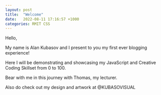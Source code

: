 ```yaml
---
layout: post
title:  "Welcome"
date:   2022-08-11 17:16:57 +1000
categories: RMIT CSS
---
```


Hello, 

My name is Alan Kubasov and I present to you my first ever blogging experience!

Here I will be demonstrating and showcasing my JavaScript and Creative Coding Skillset from 0 to 100.

Bear with me in this journey with Thomas, my lecturer.


Also do check out my design and artwork at @KUBASOVISUAL